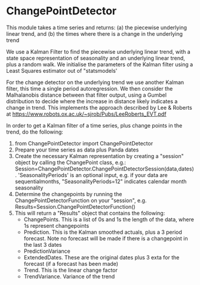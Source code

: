 # ChangePointDetector
 This module takes a time series and returns:  (a) the piecewise underlying linear trend, and (b) the times where there is a change in the underlying trend
 
 We use a Kalman Filter to find the piecewise underlying linear trend, with a state space representation of seasonality and an underlying linear trend, plus a random walk.  We initialise the parameters of the Kalman filter using a Least Squares estimator out of "statsmodels'
 
 For the change detector on the underlying trend we use another Kalman filter, this time a single period autoregression.  We then consider the Malhalanobis distance between that filter output, using a Gumbel distribution to decide where the increase in distance likely indicates a change in trend.  This implements the approach described by Lee & Roberts at
  https://www.robots.ox.ac.uk/~sjrob/Pubs/LeeRoberts_EVT.pdf



In order to get a Kalman filter of a time series, plus change points in the trend, do the following:

1. from ChangePointDetector import ChangePointDetector 
2. Prepare your time series as data plus Panda dates
3. Create  the necessary Kalman representation by creating a "session" object by calling the ChangePoint class, e.g.:
	Session=ChangePointDetector.ChangePointDetectorSession(data,dates). 'SeasonalityPeriods' is an optional input, e.g. if your data are sequentialmonths, 
	"SeasonalityPeriods=12" indicates calendar month seasonality
4. Determine the changepoints by running the ChangePointDetectorFunction on your "session", e.g.
	Results=Session.ChangePointDetectorFunction()
5. This will return a "Results" object that contains the following:
	- ChangePoints.  This is a list of 0s and 1s the length of the data, where 1s represent changepoints
	- Prediction.  This is the Kalman smoothed actuals, plus a 3 period forecast.  Note no forecast will be made if there is a changepoint in the last 3 		dates
	- PredictionVariance
	- ExtendedDates.  These are the original dates plus 3 exta for the forecast (if a forecast has been made)
	- Trend.  This is the linear change factor
	- TrendVariance.  Variance of the trend
